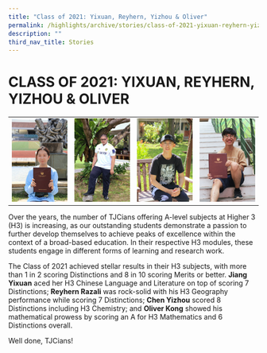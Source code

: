 ```yaml
---
title: "Class of 2021: Yixuan, Reyhern, Yizhou & Oliver"
permalink: /highlights/archive/stories/class-of-2021-yixuan-reyhern-yizhou-n-oliver/
description: ""
third_nav_title: Stories
---
```

# CLASS OF 2021: YIXUAN, REYHERN, YIZHOU & OLIVER

|   |   |   |   |
|---|---|---|---|
| ![](/images/Archive/Stories/Yixuan.jpeg)  | ![](/images/Archive/Stories/Reyhern.jpeg)  | ![](/images/Archive/Stories/Yizhou.jpeg)  | ![](/images/Archive/Stories/Oliver.jpeg)  |

Over the years, the number of TJCians offering A-level subjects at Higher 3 (H3) is increasing, as our outstanding students demonstrate a passion to further develop themselves to achieve peaks of excellence within the context of a broad-based education. In their respective H3 modules, these students engage in different forms of learning and research work.  
  
The Class of 2021 achieved stellar results in their H3 subjects, with more than 1 in 2 scoring Distinctions and 8 in 10 scoring Merits or better. **Jiang Yixuan** aced her H3 Chinese Language and Literature on top of scoring 7 Distinctions; **Reyhern Razali** was rock-solid with his H3 Geography performance while scoring 7 Distinctions; **Chen Yizhou** scored 8 Distinctions including H3 Chemistry; and **Oliver Kong** showed his mathematical prowess by scoring an A for H3 Mathematics and 6 Distinctions overall.  
  
Well done, TJCians!